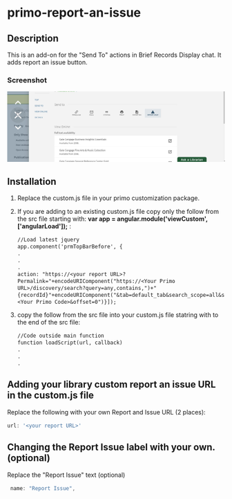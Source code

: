 # primo-report-an-issue
## Description

This is an add-on for the "Send To" actions in Brief Records Display chat. It adds report an issue button.

### Screenshot

![screenshot1](https://github.com/PenfieldLibrary/primo-report-an-issue/raw/master/.docs/report-issue.jpg)

## Installation

1. Replace the custom.js file in your primo customization package.

2. If you are adding to an existing custom.js file copy only the follow from the src file starting with:
<b>var app = angular.module('viewCustom', ['angularLoad']);</b> :
    ```
    //Load latest jquery
    app.component('prmTopBarBefore', {
    .
    .
    .
    action: "https://<your report URL>?Permalink="+encodeURIComponent("https://<Your Primo URL>/discovery/search?query=any,contains,")+"     {recordId}"+encodeURIComponent("&tab=default_tab&search_scope=all&sortby=rank&vid=<Your Primo Code>&offset=0")}]);
    ```
3. copy the follow from the src file into your custom.js file statring with to the end of the src file:
    ```
    //Code outside main function
    function loadScript(url, callback)
    .
    .
    .
    ```
## Adding your library custom report an issue URL in the custom.js file
Replace the following with your own Report and Issue URL (2 places):

```js
url: '<your report URL>'
```

## Changing the Report Issue label with your own. (optional)
Replace the "Report Issue" text (optional)
```js
 name: "Report Issue",
```
